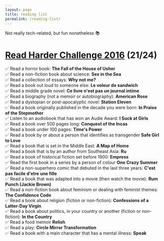 ```yaml
---
layout: page
title: reading list
permalink: /reading-list/
---
```


Not really tech-related, but fun nonetheless 📚

# [Read Harder Challenge 2016](http://bookriot.com/2015/12/15/2016-book-riot-read-harder-challenge/) (21/24)
✅ Read a horror book: **The Fall of the House of Usher** <br/>
✅ Read a non-fiction book about science: **Sex in the Sea** <br/>
✅ Read a collection of essays: **Why not me?** <br/>
✅ Read a book out loud to someone else: **Le voleur de sandwich** <br/>
✅ Read a middle grade novel: **Ce livre n'est pas un journal intime** <br/>
✅ Read a biography (not a memoir or autobiography): **American Rose** <br/>
✅ Read a dystopian or post-apocalyptic novel: **Station Eleven** <br/>
✅ Read a book originally published in the decade you were born: **In Praise of the Stepmother** <br/>
✅ Listen to an audiobook that has won an Audie Award: **I Suck at Girls** <br/>
✅ Read a book over 500 pages long: **Conquest of the Incas** <br/>
✅ Read a book under 100 pages: **Time's Power** <br/>
✅ Read a book by or about a person that identifies as transgender **Safe Girl to Love** <br/>
✅ Read a book that is set in the Middle East: **A Map of Home** <br/>
✅ Read a book that is by an author from Southeast Asia: **Ru** <br/>
✅ Read a book of historical fiction set before 1900: **Empress** <br/>
✅ Read the first book in a series by a person of colour **One Crazy Summer** <br/>
✅ Read a non-superhero comic that debuted in the last three years: **C'est pas facile d'etre une fille** <br/>
✅ Read a book that was adapted into a movie (then watch the movie): **Rum Punch (Jackie Brown)** <br/>
✅ Read a non-fiction book about feminism or dealing with feminist themes: **The Confidence Code** <br/>
✅ Read a book about religion (fiction or non-fiction): **Confessions of a Latter-Day Virgin** <br/>
✅ Read a book about politics, in your country or another (fiction or non-fiction): **In the Country** <br/>
✅ Read a food memoir **Relish** <br/>
✅ Read a play: **Circle Mirror Transformation** <br/>
✅ Read a book with a main character that has a mental illness: **Speak** <br/>
